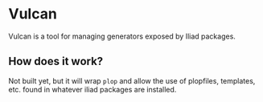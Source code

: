 # Vulcan

Vulcan is a tool for managing generators exposed by Iliad packages.

## How does it work?

Not built yet, but it will wrap `plop` and allow the use of plopfiles, templates, etc. found in whatever iliad packages are installed.
